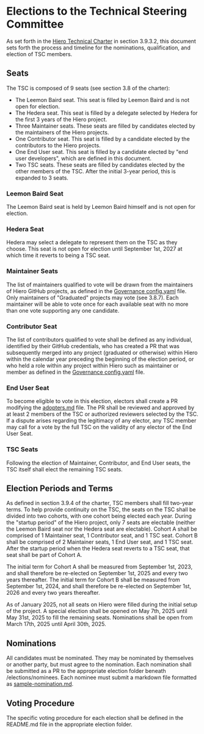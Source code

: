 # Elections to the Technical Steering Committee

As set forth in the [Hiero Technical Charter](/Hiero%20Technical%20Charter%20Final%209-16-2024.md) in section 3.9.3.2,
this document sets forth the process and timeline for the nominations, qualification, and election of TSC members.

## Seats

The TSC is composed of 9 seats (see section 3.8 of the charter):

- The Leemon Baird seat. This seat is filled by Leemon Baird and is not open for election.
- The Hedera seat. This seat is filled by a delegate selected by Hedera for the first 3 years of the Hiero project.
- Three Maintainer seats. These seats are filled by candidates elected by the maintainers of the Hiero projects.
- One Contributor seat. This seat is filled by a candidate elected by the contributors to the Hiero projects.
- One End User seat. This seat is filled by a candidate elected by "end user developers", which are defined in this
  document.
- Two TSC seats. These seats are filled by candidates elected by the other members of the TSC. After the initial 3-year
  period, this is expanded to 3 seats.

### Leemon Baird Seat

The Leemon Baird seat is held by Leemon Baird himself and is not open for election.

### Hedera Seat

Hedera may select a delegate to represent them on the TSC as they choose. This seat is not open for election until
September 1st, 2027 at which time it reverts to being a TSC seat.

### Maintainer Seats

The list of maintainers qualified to vote will be drawn from the maintainers of Hiero GitHub projects, as defined in
the [Governance config.yaml](/config.yaml) file. Only maintainers of "Graduated" projects may vote (see 3.8.7). Each maintainer
will be able to vote once for each available seat with no more than one vote supporting any one candidate.

### Contributor Seat

The list of contributors qualified to vote shall be defined as any individual, identified by their GitHub credentials,
who has created a PR that was subsequently merged into any project (graduated or otherwise) within Hiero within the
calendar year preceding the beginning of the election period, or who held a role within any project within Hiero such as
maintainer or member as defined in the [Governance config.yaml](/config.yaml) file.

### End User Seat

To become eligible to vote in this election, electors shall create a PR modifying
the [adopters.md](ADOPTERS.md) file. The PR shall be reviewed and
approved by at least 2 members of the TSC or authorized reviewers selected by the TSC. If a dispute arises regarding the
legitimacy of any elector, any TSC member may call for a vote by the full TSC on the validity of any elector of the End
User Seat.

### TSC Seats

Following the election of Maintainer, Contributor, and End User seats, the TSC itself shall elect the remaining TSC
seats.

## Election Periods and Terms

As defined in section 3.9.4 of the charter, TSC members shall fill two-year terms. To help provide continuity on the
TSC, the seats on the TSC shall be divided into two cohorts, with one cohort being elected each year. During the
"startup period" of the Hiero project, only 7 seats are electable (neither the Leemon Baird seat nor the Hedera seat are
electable). Cohort A shall be comprised of 1 Maintainer seat, 1 Contributor seat, and 1 TSC seat. Cohort B shall be
comprised of 2 Maintainer seats, 1 End User seat, and 1 TSC seat. After the startup period when the Hedera seat reverts
to a TSC seat, that seat shall be part of Cohort A.

The initial term for Cohort A shall be measured from September 1st, 2023, and shall therefore be re-elected on September
1st, 2025 and every two years thereafter. The initial term for Cohort B shall be measured from September 1st, 2024, and
shall therefore be re-elected on September 1st, 2026 and every two years thereafter.

As of January 2025, not all seats on Hiero were filled during the initial setup of the project. A special election shall
be opened on May 7th, 2025 until May 31st, 2025 to fill the remaining seats. Nominations shall be open from March
17th, 2025 until April 30th, 2025. 

## Nominations

All candidates must be nominated. They may be nominated by themselves or another party, but must agree to the
nomination. Each nomination shall be submitted as a PR to the appropriate election folder beneath /elections/nominees.
Each nominee must submit a markdown file formatted as [sample-nomination.md](/elections/nominees/mar-2025-election/sample-nomination.md).

## Voting Procedure

The specific voting procedure for each election shall be defined in the README.md file in the appropriate election
folder.

